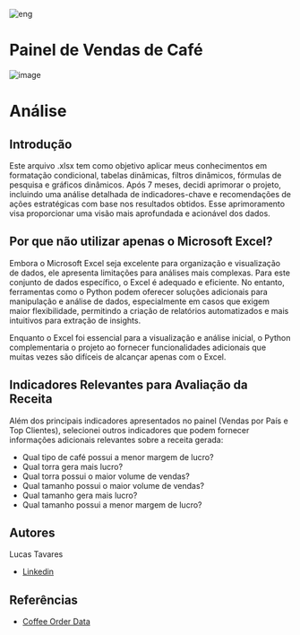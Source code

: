 ![eng](https://img.shields.io/badge/lang-en-red)
# Painel de Vendas de Café
![image](https://github.com/lucasstavares/vendascaf-/assets/67264284/ce6af3c1-9371-4fea-9887-7483304205f3)
# Análise 
## Introdução 
Este arquivo .xlsx tem como objetivo aplicar meus conhecimentos em formatação condicional, tabelas dinâmicas, filtros dinâmicos, fórmulas de pesquisa e gráficos dinâmicos. Após 7 meses, decidi aprimorar o projeto, incluindo uma análise detalhada de indicadores-chave e recomendações de ações estratégicas com base nos resultados obtidos. Esse aprimoramento visa proporcionar uma visão mais aprofundada e acionável dos dados.
## Por que não utilizar apenas o Microsoft Excel?
Embora o Microsoft Excel seja excelente para organização e visualização de dados, ele apresenta limitações para análises mais complexas. Para este conjunto de dados específico, o Excel é adequado e eficiente. No entanto, ferramentas como o Python podem oferecer soluções adicionais para manipulação e análise de dados, especialmente em casos que exigem maior flexibilidade, permitindo a criação de relatórios automatizados e mais intuitivos para extração de insights.

Enquanto o Excel foi essencial para a visualização e análise inicial, o Python complementaria o projeto ao fornecer funcionalidades adicionais que muitas vezes são difíceis de alcançar apenas com o Excel.
## Indicadores Relevantes para Avaliação da Receita
Além dos principais indicadores apresentados no painel (Vendas por País e Top Clientes), selecionei outros indicadores que podem fornecer informações adicionais relevantes sobre a receita gerada:

- Qual tipo de café possui a menor margem de lucro?
- Qual torra gera mais lucro?
- Qual torra possui o maior volume de vendas?
- Qual tamanho possui o maior volume de vendas?
- Qual tamanho gera mais lucro?
- Qual tamanho possui a menor margem de lucro?
## Autores
Lucas Tavares
- [Linkedin](https://www.linkedin.com/in/lucas-tavares-4a40851b1/)


## Referências
 - [Coffee Order Data](https://www.kaggle.com/datasets/effierodriguez/coffee-order-data)

